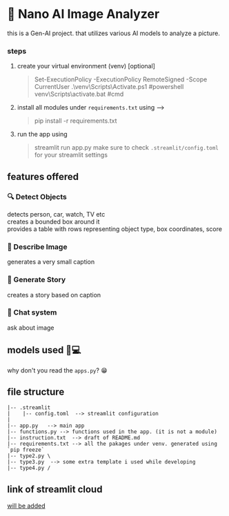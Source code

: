 # 📱 Nano AI Image Analyzer

this is a Gen-AI project. that utilizes various AI models to analyze a picture.

### steps
1. create your virtual environment (venv) [optional]
    > Set-ExecutionPolicy -ExecutionPolicy RemoteSigned -Scope CurrentUser
    > .\venv\Scripts\Activate.ps1  #powershell
    > venv\Scripts\activate.bat    #cmd

1. install all modules under `requirements.txt` using -->
    > pip install -r requirements.txt

2. run the app using
    > streamlit run app.py
    make sure to check `.streamlit/config.toml` for your streamlit settings


## features offered

<h3>🔍 Detect Objects</h3> 
    detects person, car, watch, TV etc <br/>
    creates a bounded box around it <br />
    provides a table with rows representing object type, box coordinates, score

<h3>📝 Describe Image</h3>
    generates a very small caption 

<h3>📖 Generate Story</h3>
    creates a story based on caption 

<h3>💬 Chat system</h3>
    ask about image 


## models used 🤖💻
why don't you read the `apps.py`? 😁

## file structure 
```
|-- .streamlit
|    |-- config.toml  --> streamlit configuration
|
|-- app.py   --> main app
|-- functions.py --> functions used in the app. (it is not a module)
|-- instruction.txt  --> draft of README.md
|-- requirements.txt --> all the pakages under venv. generated using `pip freeze`
|-- type2.py \
|-- type3.py  --> some extra template i used while developing
|-- type4.py /
```

## link of streamlit cloud
[will be added](#)